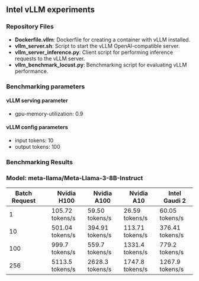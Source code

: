 ## Intel vLLM experiments

### Repository Files

- **Dockerfile.vllm**: Dockerfile for creating a container with vLLM installed.
- **vllm_server.sh**: Script to start the vLLM OpenAI-compatible server.
- **vllm_server_inference.py**: Client script for performing inference requests to the vLLM server.
- **vllm_benchmark_locust.py**: Benchmarking script for evaluating vLLM performance.


### Benchmarking parameters

#### vLLM serving parameter
- gpu-memory-utilization: 0.9

#### vLLM config parameters
- input tokens: 10
- output tokens: 100


### Benchmarking Results

### Model: meta-llama/Meta-Llama-3-8B-Instruct

|**Batch Request**|   |**Nvidia H100**|**Nvidia A100**|**Nvidia A10**|**Intel Gaudi 2**|
| --- | --- | --- | --- | --- | --- |
| 1 |   | 105.72 tokens/s | 59.50 tokens/s | 26.59 tokens/s | 60.05 tokens/s |
| 10 |   | 501.04 tokens/s | 394.91 tokens/s | 113.71 tokens/s | 376.41 tokens/s |
| 100 |   | 999.7 tokens/s | 559.7 tokens/s | 1331.4 tokens/s | 779.2 tokens/s |
| 256 |   | 5113.5 tokens/s | 2628.3 tokens/s | 1747.8 tokens/s | 1267.9 tokens/s |